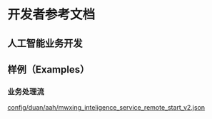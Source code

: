 # 开发者参考文档

## 人工智能业务开发

## 样例（Examples）

### 业务处理流
[config/duan/aah/mwxing_inteligence_service_remote_start_v2.json](https://github.com/XJ-GTD/GTD2/blob/cassiscornuta/config/duan/aah/mwxing_inteligence_service_remote_start_v2.json "通用语音业务处理流")
